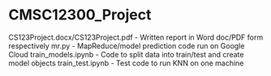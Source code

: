# CMSC12300_Project

CS123Project.docx/CS123Project.pdf - Written report in Word doc/PDF form respectively
mr.py - MapReduce/model prediction code run on Google Cloud
train_models.ipynb - Code to split data into train/test and create model objects
train_test.ipynb - Test code to run KNN on one machine
